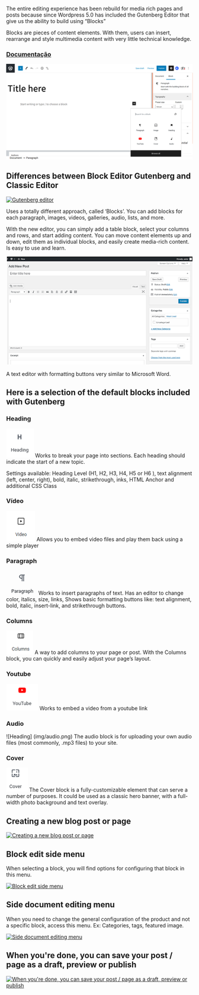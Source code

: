 
The entire editing experience has been rebuild for media rich pages and posts because since Wordpress 5.0 has included the Gutenberg Editor that give us the ability to build using “Blocks”

Blocks are pieces of content elements. With them, users can insert, rearrange and style multimedia content with very little technical knowledge. 

### [Documentação](https://wordpress.org/gutenberg/)

![Gutenberg](img/gutenberg.png)

## Differences between Block Editor Gutenberg and Classic Editor 

[![Gutenberg editor](https://img.youtube.com/vi/0JZO81A4Cto/hqdefault.jpg)](https://youtu.be/0JZO81A4Cto)


Uses a totally different approach, called ‘Blocks’. You can add blocks for each paragraph, images, videos, galleries, audio, lists, and more. 

With the new editor, you can simply add a table block, select your columns and rows, and start adding content. You can move content elements up and down, edit them as individual blocks, and easily create media-rich content. Is easy to use and learn.

![Editor clássico](img/classic-editor.png)

A text editor with formatting buttons very similar to Microsoft Word.

## Here is a selection of the default blocks included with Gutenberg

### Heading  
![Heading](img/heading.png) Works to break your page into sections. Each heading should indicate the start of a new topic.

Settings available: Heading Level (H1, H2, H3, H4, H5 or H6 ), text alignment (left, center, right), bold, italic, strikethrough, inks, HTML Anchor and additional CSS Class

### Vídeo 
![Heading](img/video.png) Allows you to embed video files and play them back using a simple player


### Paragraph  
![Heading](img/paragraph.png) Works to insert paragraphs of text.
Has an editor to change color, italics, size, links,
Shows basic formatting buttons like: text alignment, bold, italic, insert-link, and strikethrough buttons.

### Columns 
![Heading](img/columns.png) A way to add columns to your page or post.
With the Columns block, you can quickly and easily adjust your page’s layout.

### Youtube  
![Heading](img/youtube.png) Works to embed a video from a youtube link


### Audio 
![Heading] (img/audio.png) The audio block is for uploading your own audio files (most commonly, .mp3 files) to your site.


### Cover
![Heading](img/cover.png) The Cover block is a fully-customizable element that can serve a number of purposes. It could be used as a classic hero banner, with a full-width photo background and text overlay.


## Creating a new blog post or page
[![Creating a new blog post or page](https://img.youtube.com/vi/4kmbteQH7jA/hqdefault.jpg)](https://youtu.be/4kmbteQH7jA)

##  Block edit side menu
When selecting a block, you will find options for configuring that block in this menu.

[![Block edit side menu](https://img.youtube.com/vi/9-wyc4AxzHE/hqdefault.jpg)](https://youtu.be/9-wyc4AxzHE)

## Side document editing menu
When you need to change the general configuration of the product and not a specific block, access this menu. Ex: Categories, tags, featured image.

[![Side document editing menu](https://img.youtube.com/vi/GIeHn4WDAfs/hqdefault.jpg)](https://youtu.be/GIeHn4WDAfs)

##  When you're done, you can save your post / page as a draft, preview or publish

[![When you're done, you can save your post / page as a draft, preview or publish](https://img.youtube.com/vi/mt4oBNHl1oU/hqdefault.jpg)](https://youtu.be/mt4oBNHl1oU)
